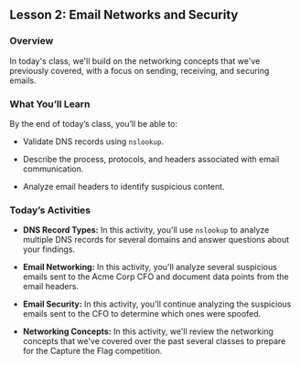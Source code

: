 ## Lesson 2: Email Networks and Security 
 
### Overview

In today's class, we'll build on the networking concepts that we've previously covered, with a focus on sending, receiving, and securing emails.
 
### What You’ll Learn
 
By the end of today’s class, you’ll be able to:

- Validate DNS records using `nslookup`.

- Describe the process, protocols, and headers associated with email communication.

- Analyze email headers to identify suspicious content. 

### Today’s Activities

* **DNS Record Types:** In this activity, you'll use `nslookup` to analyze multiple DNS records for several domains and answer questions about your findings.

* **Email Networking:** In this activity, you'll analyze several suspicious emails sent to the Acme Corp CFO and document data points from the email headers.

* **Email Security:** In this activity, you'll continue analyzing the suspicious emails sent to the CFO to determine which ones were spoofed.

* **Networking Concepts:** In this activity, we'll review the networking concepts that we've covered over the past several classes to prepare for the Capture the Flag competition.
